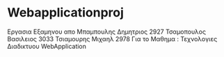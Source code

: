 # Webapplicationproj
Εργασια Εξαμηνου απο 
Μπαμπουλης Δημητριος 2927
Τσαμοπουλος Βασιλειος 3033
Τσιαμουρης Μιχαηλ   2978
Για το Μαθημα : 
Τεχνολογιες Διαδικτυου WebApplication
